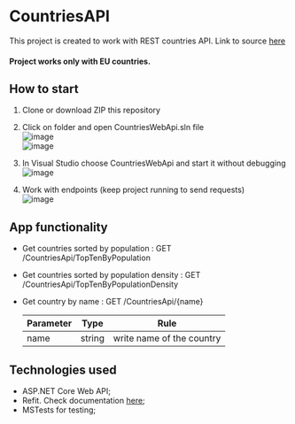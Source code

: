 # CountriesAPI
This project is created to work with REST countries API. Link to source [here](https://restcountries.com)
#### Project works only with EU countries.

## How to start<br>
1. Clone or download ZIP this repository<br>
2. Click on folder and open CountriesWebApi.sln file<br>
  ![image](https://user-images.githubusercontent.com/108615436/205511389-53129d8f-17cd-4e33-ada3-77501b72ae7a.png)<br>
  ![image](https://user-images.githubusercontent.com/108615436/205511249-52c986c7-4551-4f6a-85a1-94e4a450c8ba.png)<br>

3. In Visual Studio choose CountriesWebApi and start it without debugging<br>
  ![image](https://user-images.githubusercontent.com/108615436/205511307-df15d4bf-ed74-428b-a5b5-e7811c742cc3.png)

4. Work with endpoints (keep project running to send requests) <br>
  ![image](https://user-images.githubusercontent.com/108615436/205511362-d5c0e70f-63b7-4be3-8886-237e440575cc.png)

## App functionality<br>

* Get countries sorted by population : GET /CountriesApi/TopTenByPopulation<br>
* Get countries sorted by population density : GET /CountriesApi/TopTenByPopulationDensity<br>
* Get country by name : GET /CountriesApi/{name}<br> 

  | Parameter      | Type          | Rule                               |
  | -------------  | ------------- | -----------------------------------|
  | name             | string        | write name of the country                    |
 
## Technologies used<br>

* ASP.NET Core Web API;
* Refit. Check documentation [here](https://github.com/reactiveui/refit);
* MSTests for testing;
